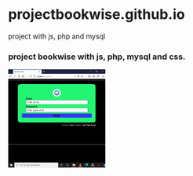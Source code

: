 # projectbookwise.github.io
project with js, php and mysql

<h3>project bookwise with js, php, mysql and css.</h3>
<div><img height="200" src="bookwise_img/Captura de pantalla (147).png"/></div>
